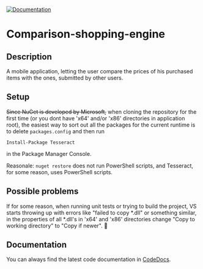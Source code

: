 [![Documentation](https://codedocs.xyz/gedgaudasnikita/Comparison-shopping-engine.svg)](https://codedocs.xyz/gedgaudasnikita/Comparison-shopping-engine/)
# Comparison-shopping-engine

## Description
A mobile application, letting the user compare the prices of his purchased items with the ones, submitted by other users.

## Setup
~~Since NuGet is developed by Microsoft,~~ when cloning the repository for the first time (or you dont have 'x64' and/or 'x86' directories in application root), the easiest way to sort out all the packages for the current runtime is to delete `packages.config` and then run

```
Install-Package Tesseract
```

in the Package Manager Console. 

Reasonale: `nuget restore` does not run PowerShell scripts, and Tesseract, for some reason, uses PowerShell scripts.

## Possible problems
If for some reason, when running unit tests or trying to build the project, VS starts throwing up with errors like "failed to copy *.dll" or something similar, in the properties of all *.dll's in 'x64' and 'x86' directories change "Copy to working directory" to "Copy if newer". 🙂

## Documentation
You can always find the latest code documentation in [CodeDocs](https://codedocs.xyz/gedgaudasnikita/Comparison-shopping-engine/).
